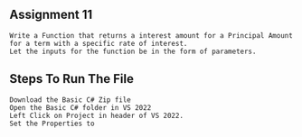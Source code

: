 ## Assignment 11
    Write a Function that returns a interest amount for a Principal Amount for a term with a specific rate of interest.
    Let the inputs for the function be in the form of parameters.
    
## Steps To Run The File
    Download the Basic C# Zip file
    Open the Basic C# folder in VS 2022
    Left Click on Project in header of VS 2022.
    Set the Properties to 
 
